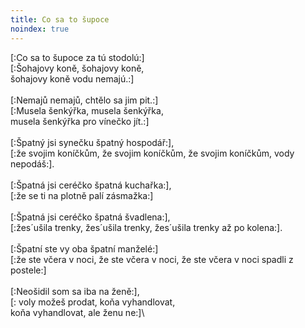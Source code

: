 ```yaml
---
title: Co sa to šupoce
noindex: true
---
```


[:Co sa to šupoce za tú stodolú:]\
[:Šohajovy koně, šohajovy koně,\
šohajovy koně vodu nemajú.:]\
\
[:Nemajů nemajů, chtělo sa jim pit.:]\
[:Musela šenkýřka, musela šenkýřka,\
musela šenkýřka pro vínečko jít.:]\
\
[:Špatný jsi synečku špatný hospodář:],\
[:že svojim koníčkům, že svojim koníčkům, že svojim koníčkům, vody nepodáš:].\
\
[:Špatná jsi ceréčko špatná kuchařka:],\
[:že se ti na plotně palí zásmažka:]\
\
[:Špatná jsi ceréčko špatná švadlena:],\
[:žes´ušila trenky, žes´ušila trenky, žes´ušila trenky až po kolena:].\
\
[:Špatní ste vy oba špatní manželé:]\
[:že ste včera v noci, že ste včera v noci, že ste včera v noci spadli z postele:]\
\
[:Neošidil som sa iba na ženě:],\
[: voly možeš prodat, koňa vyhandlovat,\
koňa vyhandlovat, ale ženu ne:]\